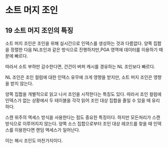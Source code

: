 # 소트 머지 조인

## 19 소트 머지 조인의 특징

소트 머지 조인은 조인을 위해 실시간으로 인덱스를 생성하는 것과 다름없다. 양쪽 집합을 정렬한 다음 NL조인과 같은 방식으로 진행하지만,PGA 영역에 데이터를 이용하기 때문에 빠르다.

따라서 소트 부하만 감수한다면, 건건이 버퍼 캐시를 경유하는 NL 조인보다 빠르다.

NL 조인은 조인 컬럼에 대한 인덱스 유무에 크게 영향을 받지만, 소트 머지 조인은 영향을 받지 않는다.

양쪽 집합을 개별적으로 읽고 나서 조인을 시작한다는 특징도 있다. 따라서 조인 컬럼에 인덱스가 없는 상황에서 두 테이블을 각각 읽어 조인 대상 집합을 줄일 수 있을 때 유리하다.

스캔 위주의 액세스 방식을 사용한다는 점도 중요한 특징이다. 하지만 모든처리가 스캔 방식으로 이루어지지 않는다. 양쪽 소스 집합으로부터 조인 대상 레코드를 찾을 때 인덱스를 이용한다면 랜덤 액세스가 일어난다.

이는 해시 조인도 마찬가지이다.
